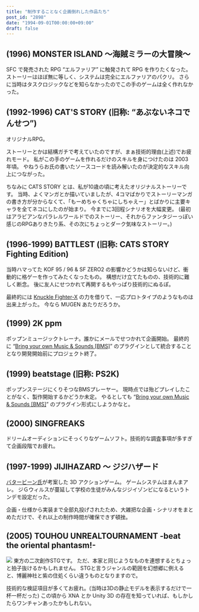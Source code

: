 ```yaml
---
title: "制作することなく企画倒れした作品たち"
post_id: "2898"
date: "1994-09-01T00:00:00+09:00"
draft: false
---
```



## (1996) MONSTER ISLAND ～海賊ミラーの大冒険～

SFC で発売された RPG “エルファリア” に触発されて RPG を作りたくなった。
ストーリーはほぼ無に等しく、システムは完全にエルファリアのパクリ。
さらに当時はタスクロジックなどを知らなかったのでこの手のゲームは全く作れなかった。

## (1992-1996) CAT'S STORY (旧称: “あぶないネコでんせつ”)

オリジナルRPG。

ストーリーとかは結構ガチで考えていたのですが、まぁ技術的理由(上述)でお疲れモード。
私がこの手のゲームを作れるだけのスキルを身につけたのは 2003 年頃。
やねうらお氏の書いたソースコードを読み解いたのが決定的なスキル向上につながった。

ちなみに CATS STORY とは、私が10歳の頃に考えたオリジナルストーリーです。
当時、よくマンガとか描いていましたが、4コマばかりでストーリーマンガの書き方が分からなくて、「もーめちゃくちゃにしちゃえー」とばかりに主要キャラを全てネコにしたのが始まり。
今までに3回程シナリオを大幅変更。
(最初はアラビアンなパラレルワールドでのストーリー、それからファンタジーっぽい感じのRPGありきたり系、その次にちょっとダーク気味なストーリー。)

## (1996-1999) BATTLEST (旧称: CATS STORY Fighting Edition)

当時ハマってた KOF 95 / 96 & SF ZERO2 の影響かどうかは知らないけど、衝動的に格ゲーを作ってみたくなったもの。
構想だけ立てたものの、技術的に難しく断念。
後に友人にせつかれて再開するもやっぱり技術的にぬるぽ。

最終的には [Knuckle Fighter-X](http://www.vector.co.jp/soft/win95/game/se045045.html) の力を借りて、一応プロトタイプのようなものは出来上がった。
今なら MUGEN あたりだろうか。

## (1999) 2K ppm

ポップンミュージックトレーナ。誰かにメールでせつかれて企画開始。
最終的に “[Bring your own Music & Sounds [BMS]](/2993)” のプラグインとして統合することとなり開発開始前にプロジェクト終了。

## (1999) beatstage (旧称: PS2K)

ポップンステージにくりそつなBMSプレーヤー。
現時点では殆どプレイしたことがなく、製作開始するかどうか未定。
やるとしても “[Bring your own Music & Sounds [BMS]](/2993)” のプラグイン形式にしようかなと。

## (2000) SINGFREAKS

ドリームオーディションにそっくりなゲームソフト。技術的な調査事項が多すぎて企画段階でお疲れ。

## (1997-1999) JIJIHAZARD ～ ジジハザード

[バタービーン氏](http://mixi.jp/show_friend.pl?id=2308126)が考案した 3D アクションゲーム。
ゲームシステムはまんまアレ。
ジＧウィルスが蔓延して学校の生徒がみんなジジイゾンビになるというトンデモ設定だった。

企画・仕様から実装まで全部丸投げされたため、大雑把な企画・シナリオをまとめただけで、それ以上の制作時間が確保できず頓挫。

## (2005) TOUHOU UNREALTOURNAMENT -beat the oriental phantasm!-

![](/wp-content/uploads/2013/11/Logo.png)
東方の二次創作STGです。
ただ、本家と同じようなものを連想するとちょっと拍子抜けるかもしれません。
STGと言うジャンルの範囲を幻想郷に例えると、博麗神社と紫の住処くらい違うものとなりますので。

技術的な検証項目が多くてお疲れ。(当時は3Dの静止モデルを表示するだけで一杯一杯だった)
この頃から XNA とか Unity 3D の存在を知っていれば、もしかしたらワンチャンあったかもしれない。
